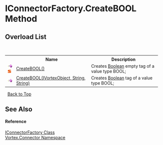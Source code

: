 # IConnectorFactory.CreateBOOL Method 
 


## Overload List
&nbsp;<table><tr><th></th><th>Name</th><th>Description</th></tr><tr><td>![Public method](media/pubmethod.gif "Public method")![Static member](media/static.gif "Static member")</td><td><a href="M_Vortex_Connector_IConnectorFactory_CreateBOOL.md">CreateBOOL()</a></td><td>
Creates <a href="https://docs.microsoft.com/dotnet/api/system.boolean" target="_blank">Boolean</a> empty tag of a value type BOOL;</td></tr><tr><td>![Public method](media/pubmethod.gif "Public method")</td><td><a href="M_Vortex_Connector_IConnectorFactory_CreateBOOL_1.md">CreateBOOL(IVortexObject, String, String)</a></td><td>
Creates <a href="https://docs.microsoft.com/dotnet/api/system.boolean" target="_blank">Boolean</a> tag of a value type BOOL;</td></tr></table>&nbsp;
<a href="#iconnectorfactory.createbool-method">Back to Top</a>

## See Also


#### Reference
<a href="T_Vortex_Connector_IConnectorFactory.md">IConnectorFactory Class</a><br /><a href="N_Vortex_Connector.md">Vortex.Connector Namespace</a><br />